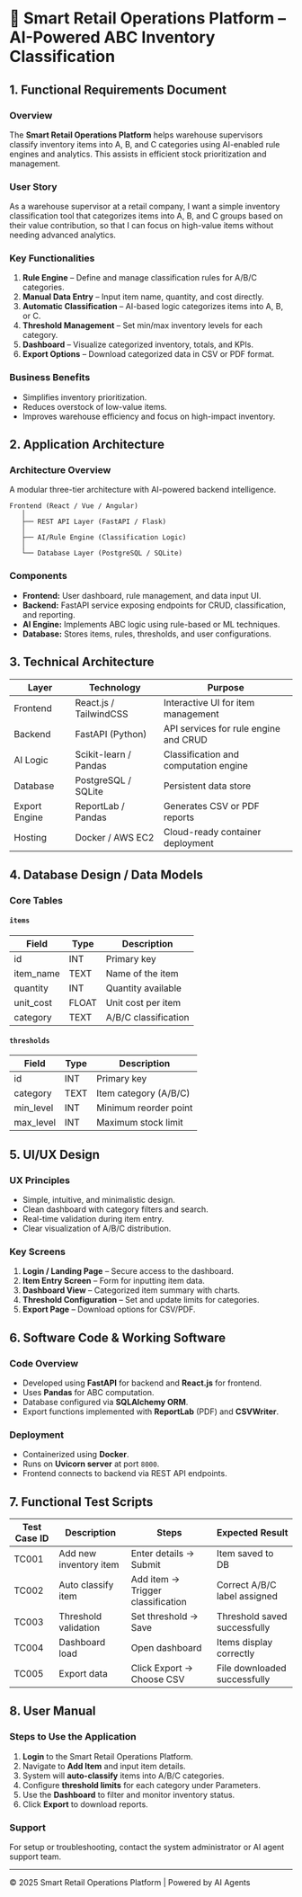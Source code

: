 
# 🧠 Smart Retail Operations Platform – AI-Powered ABC Inventory Classification

## 1. Functional Requirements Document

### Overview
The **Smart Retail Operations Platform** helps warehouse supervisors classify inventory items into A, B, and C categories using AI-enabled rule engines and analytics. This assists in efficient stock prioritization and management.

### User Story
As a warehouse supervisor at a retail company, I want a simple inventory classification tool that categorizes items into A, B, and C groups based on their value contribution, so that I can focus on high-value items without needing advanced analytics.

### Key Functionalities
1. **Rule Engine** – Define and manage classification rules for A/B/C categories.  
2. **Manual Data Entry** – Input item name, quantity, and cost directly.  
3. **Automatic Classification** – AI-based logic categorizes items into A, B, or C.  
4. **Threshold Management** – Set min/max inventory levels for each category.  
5. **Dashboard** – Visualize categorized inventory, totals, and KPIs.  
6. **Export Options** – Download categorized data in CSV or PDF format.

### Business Benefits
- Simplifies inventory prioritization.  
- Reduces overstock of low-value items.  
- Improves warehouse efficiency and focus on high-impact inventory.  


## 2. Application Architecture

### Architecture Overview
A modular three-tier architecture with AI-powered backend intelligence.

```
Frontend (React / Vue / Angular)
   │
   ├── REST API Layer (FastAPI / Flask)
   │
   ├── AI/Rule Engine (Classification Logic)
   │
   └── Database Layer (PostgreSQL / SQLite)
```

### Components
- **Frontend:** User dashboard, rule management, and data input UI.  
- **Backend:** FastAPI service exposing endpoints for CRUD, classification, and reporting.  
- **AI Engine:** Implements ABC logic using rule-based or ML techniques.  
- **Database:** Stores items, rules, thresholds, and user configurations.


## 3. Technical Architecture

| Layer | Technology | Purpose |
|-------|-------------|----------|
| Frontend | React.js / TailwindCSS | Interactive UI for item management |
| Backend | FastAPI (Python) | API services for rule engine and CRUD |
| AI Logic | Scikit-learn / Pandas | Classification and computation engine |
| Database | PostgreSQL / SQLite | Persistent data store |
| Export Engine | ReportLab / Pandas | Generates CSV or PDF reports |
| Hosting | Docker / AWS EC2 | Cloud-ready container deployment |


## 4. Database Design / Data Models

### Core Tables
#### `items`
| Field | Type | Description |
|--------|------|-------------|
| id | INT | Primary key |
| item_name | TEXT | Name of the item |
| quantity | INT | Quantity available |
| unit_cost | FLOAT | Unit cost per item |
| category | TEXT | A/B/C classification |

#### `thresholds`
| Field | Type | Description |
|--------|------|-------------|
| id | INT | Primary key |
| category | TEXT | Item category (A/B/C) |
| min_level | INT | Minimum reorder point |
| max_level | INT | Maximum stock limit |


## 5. UI/UX Design

### UX Principles
- Simple, intuitive, and minimalistic design.  
- Clean dashboard with category filters and search.  
- Real-time validation during item entry.  
- Clear visualization of A/B/C distribution.

### Key Screens
1. **Login / Landing Page** – Secure access to the dashboard.  
2. **Item Entry Screen** – Form for inputting item data.  
3. **Dashboard View** – Categorized item summary with charts.  
4. **Threshold Configuration** – Set and update limits for categories.  
5. **Export Page** – Download options for CSV/PDF.


## 6. Software Code & Working Software

### Code Overview
- Developed using **FastAPI** for backend and **React.js** for frontend.  
- Uses **Pandas** for ABC computation.  
- Database configured via **SQLAlchemy ORM**.  
- Export functions implemented with **ReportLab** (PDF) and **CSVWriter**.

### Deployment
- Containerized using **Docker**.  
- Runs on **Uvicorn server** at port `8000`.  
- Frontend connects to backend via REST API endpoints.  


## 7. Functional Test Scripts

| Test Case ID | Description | Steps | Expected Result |
|---------------|-------------|--------|------------------|
| TC001 | Add new inventory item | Enter details → Submit | Item saved to DB |
| TC002 | Auto classify item | Add item → Trigger classification | Correct A/B/C label assigned |
| TC003 | Threshold validation | Set threshold → Save | Threshold saved successfully |
| TC004 | Dashboard load | Open dashboard | Items display correctly |
| TC005 | Export data | Click Export → Choose CSV | File downloaded successfully |


## 8. User Manual

### Steps to Use the Application
1. **Login** to the Smart Retail Operations Platform.  
2. Navigate to **Add Item** and input item details.  
3. System will **auto-classify** items into A/B/C categories.  
4. Configure **threshold limits** for each category under Parameters.  
5. Use the **Dashboard** to filter and monitor inventory status.  
6. Click **Export** to download reports.  

### Support
For setup or troubleshooting, contact the system administrator or AI agent support team.

---

© 2025 Smart Retail Operations Platform | Powered by AI Agents
